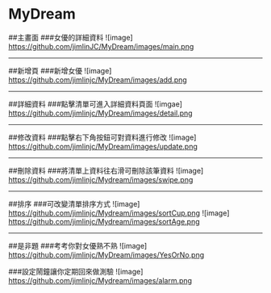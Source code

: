 # MyDream
##主畫面
###女優的詳細資料
![image] https://github.com/jimlinJC/MyDream/images/main.png
***
##新增頁
###新增女優
![image] https://github.com/jimlinjc/MyDream/images/add.png
***
##詳細資料
###點擊清單可進入詳細資料頁面
![imgae] https://github.com/jimlinjc/MyDream/images/detail.png
***
##修改資料
###點擊右下角按鈕可對資料進行修改
![image] https://github.com/jimlinjc/MyDream/images/update.png
***
##刪除資料
###將清單上資料往右滑可刪除該筆資料
![image] https://github.com/jimlinjc/Mydream/images/swipe.png
***
##排序
###可改變清單排序方式
![image] https://github.com/jimlinjc/Mydream/images/sortCup.png
![image] https://github.com/jimlinjc/Mydream/images/sortAge.png
***
##是非題
###考考你對女優熟不熟
![image] https://github.com/jimlinjc/MyDream/images/YesOrNo,png

###設定鬧鐘讓你定期回來做測驗
![image] https://github.com/jimlinjc/Mydream/images/alarm.png
